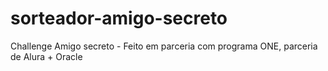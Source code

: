 # sorteador-amigo-secreto
Challenge Amigo secreto - Feito em parceria com programa ONE, parceria de Alura + Oracle
